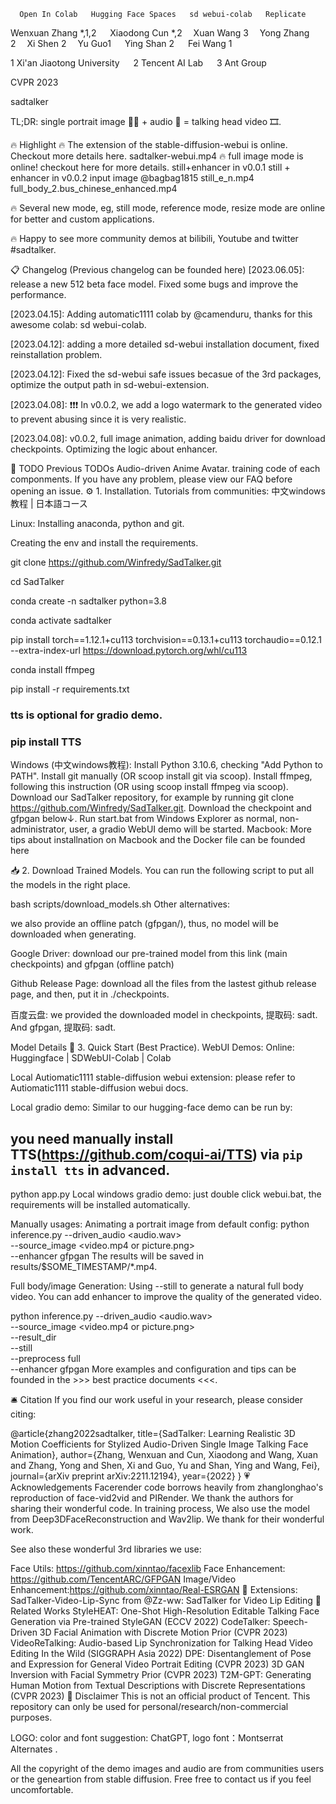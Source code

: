 
      Open In Colab   Hugging Face Spaces   sd webui-colab   Replicate

Wenxuan Zhang *,1,2   Xiaodong Cun *,2  Xuan Wang 3  Yong Zhang 2  Xi Shen 2 
Yu Guo1   Ying Shan 2   Fei Wang 1  

1 Xi'an Jiaotong University   2 Tencent AI Lab   3 Ant Group  

CVPR 2023

sadtalker

TL;DR:       single portrait image 🙎‍♂️      +       audio 🎤       =       talking head video 🎞.


🔥 Highlight
🔥 The extension of the stable-diffusion-webui is online. Checkout more details here.
 sadtalker-webui.mp4 
🔥 full image mode is online! checkout here for more details.
still+enhancer in v0.0.1	still + enhancer in v0.0.2	input image @bagbag1815
 still_e_n.mp4 
 full_body_2.bus_chinese_enhanced.mp4 

🔥 Several new mode, eg, still mode, reference mode, resize mode are online for better and custom applications.

🔥 Happy to see more community demos at bilibili, Youtube and twitter #sadtalker.

📋 Changelog (Previous changelog can be founded here)
[2023.06.05]: release a new 512 beta face model. Fixed some bugs and improve the performance.

[2023.04.15]: Adding automatic1111 colab by @camenduru, thanks for this awesome colab: sd webui-colab.

[2023.04.12]: adding a more detailed sd-webui installation document, fixed reinstallation problem.

[2023.04.12]: Fixed the sd-webui safe issues becasue of the 3rd packages, optimize the output path in sd-webui-extension.

[2023.04.08]: ❗️❗️❗️ In v0.0.2, we add a logo watermark to the generated video to prevent abusing since it is very realistic.

[2023.04.08]: v0.0.2, full image animation, adding baidu driver for download checkpoints. Optimizing the logic about enhancer.

🚧 TODO
Previous TODOs
 Audio-driven Anime Avatar.
 training code of each componments.
If you have any problem, please view our FAQ before opening an issue.
⚙️ 1. Installation.
Tutorials from communities: 中文windows教程 | 日本語コース

Linux:
Installing anaconda, python and git.

Creating the env and install the requirements.

git clone https://github.com/Winfredy/SadTalker.git

cd SadTalker 

conda create -n sadtalker python=3.8

conda activate sadtalker

pip install torch==1.12.1+cu113 torchvision==0.13.1+cu113 torchaudio==0.12.1 --extra-index-url https://download.pytorch.org/whl/cu113

conda install ffmpeg

pip install -r requirements.txt

### tts is optional for gradio demo. 
### pip install TTS
Windows (中文windows教程):
Install Python 3.10.6, checking "Add Python to PATH".
Install git manually (OR scoop install git via scoop).
Install ffmpeg, following this instruction (OR using scoop install ffmpeg via scoop).
Download our SadTalker repository, for example by running git clone https://github.com/Winfredy/SadTalker.git.
Download the checkpoint and gfpgan below↓.
Run start.bat from Windows Explorer as normal, non-administrator, user, a gradio WebUI demo will be started.
Macbook:
More tips about installnation on Macbook and the Docker file can be founded here

📥 2. Download Trained Models.
You can run the following script to put all the models in the right place.

bash scripts/download_models.sh
Other alternatives:

we also provide an offline patch (gfpgan/), thus, no model will be downloaded when generating.

Google Driver: download our pre-trained model from this link (main checkpoints) and gfpgan (offline patch)

Github Release Page: download all the files from the lastest github release page, and then, put it in ./checkpoints.

百度云盘: we provided the downloaded model in checkpoints, 提取码: sadt. And gfpgan, 提取码: sadt.

Model Details
🔮 3. Quick Start (Best Practice).
WebUI Demos:
Online: Huggingface | SDWebUI-Colab | Colab

Local Autiomatic1111 stable-diffusion webui extension: please refer to Autiomatic1111 stable-diffusion webui docs.

Local gradio demo: Similar to our hugging-face demo can be run by:

## you need manually install TTS(https://github.com/coqui-ai/TTS) via `pip install tts` in advanced.
python app.py
Local windows gradio demo: just double click webui.bat, the requirements will be installed automatically.

Manually usages:
Animating a portrait image from default config:
python inference.py --driven_audio <audio.wav> \
                    --source_image <video.mp4 or picture.png> \
                    --enhancer gfpgan 
The results will be saved in results/$SOME_TIMESTAMP/*.mp4.

Full body/image Generation:
Using --still to generate a natural full body video. You can add enhancer to improve the quality of the generated video.

python inference.py --driven_audio <audio.wav> \
                    --source_image <video.mp4 or picture.png> \
                    --result_dir <a file to store results> \
                    --still \
                    --preprocess full \
                    --enhancer gfpgan 
More examples and configuration and tips can be founded in the >>> best practice documents <<<.

🛎 Citation
If you find our work useful in your research, please consider citing:

@article{zhang2022sadtalker,
  title={SadTalker: Learning Realistic 3D Motion Coefficients for Stylized Audio-Driven Single Image Talking Face Animation},
  author={Zhang, Wenxuan and Cun, Xiaodong and Wang, Xuan and Zhang, Yong and Shen, Xi and Guo, Yu and Shan, Ying and Wang, Fei},
  journal={arXiv preprint arXiv:2211.12194},
  year={2022}
}
💗 Acknowledgements
Facerender code borrows heavily from zhanglonghao's reproduction of face-vid2vid and PIRender. We thank the authors for sharing their wonderful code. In training process, We also use the model from Deep3DFaceReconstruction and Wav2lip. We thank for their wonderful work.

See also these wonderful 3rd libraries we use:

Face Utils: https://github.com/xinntao/facexlib
Face Enhancement: https://github.com/TencentARC/GFPGAN
Image/Video Enhancement:https://github.com/xinntao/Real-ESRGAN
🥂 Extensions:
SadTalker-Video-Lip-Sync from @Zz-ww: SadTalker for Video Lip Editing
🥂 Related Works
StyleHEAT: One-Shot High-Resolution Editable Talking Face Generation via Pre-trained StyleGAN (ECCV 2022)
CodeTalker: Speech-Driven 3D Facial Animation with Discrete Motion Prior (CVPR 2023)
VideoReTalking: Audio-based Lip Synchronization for Talking Head Video Editing In the Wild (SIGGRAPH Asia 2022)
DPE: Disentanglement of Pose and Expression for General Video Portrait Editing (CVPR 2023)
3D GAN Inversion with Facial Symmetry Prior (CVPR 2023)
T2M-GPT: Generating Human Motion from Textual Descriptions with Discrete Representations (CVPR 2023)
📢 Disclaimer
This is not an official product of Tencent. This repository can only be used for personal/research/non-commercial purposes.

LOGO: color and font suggestion: ChatGPT, logo font：Montserrat Alternates .

All the copyright of the demo images and audio are from communities users or the geneartion from stable diffusion. Free free to contact us if you feel uncomfortable.
